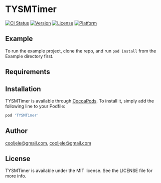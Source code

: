 # TYSMTimer

[![CI Status](https://img.shields.io/travis/cooljele@gmail.com/TYSMTimer.svg?style=flat)](https://travis-ci.org/cooljele@gmail.com/TYSMTimer)
[![Version](https://img.shields.io/cocoapods/v/TYSMTimer.svg?style=flat)](https://cocoapods.org/pods/TYSMTimer)
[![License](https://img.shields.io/cocoapods/l/TYSMTimer.svg?style=flat)](https://cocoapods.org/pods/TYSMTimer)
[![Platform](https://img.shields.io/cocoapods/p/TYSMTimer.svg?style=flat)](https://cocoapods.org/pods/TYSMTimer)

## Example

To run the example project, clone the repo, and run `pod install` from the Example directory first.

## Requirements

## Installation

TYSMTimer is available through [CocoaPods](https://cocoapods.org). To install
it, simply add the following line to your Podfile:

```ruby
pod 'TYSMTimer'
```

## Author

cooljele@gmail.com, cooljele@gmail.com

## License

TYSMTimer is available under the MIT license. See the LICENSE file for more info.
